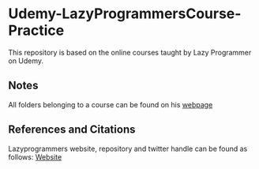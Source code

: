 # Udemy-LazyProgrammersCourse-Practice
This repository is based on the online courses taught by Lazy Programmer on Udemy.

## Notes
All folders belonging to a course can be found on his [webpage](https://deeplearningcourses.com/) 

## References and Citations
Lazyprogrammers website, repository and twitter handle can be found as follows:
[Website](https://lazyprogrammer.me/)
